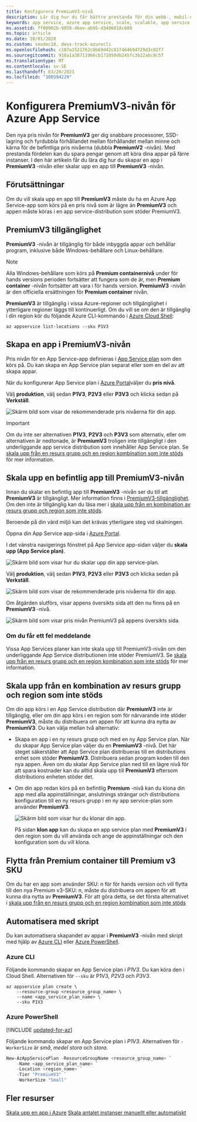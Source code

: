 ```yaml
---
title: Konfigurera PremiumV3-nivå
description: Lär dig hur du får bättre prestanda för din webb-, mobil-och API-app i Azure App Service genom att skala till den nya pris nivån för PremiumV3.
keywords: app service, azure app service, scale, scalable, app service plan, app service cost
ms.assetid: ff00902b-9858-4bee-ab95-d3406018c688
ms.topic: article
ms.date: 10/01/2020
ms.custom: seodec18, devx-track-azurecli
ms.openlocfilehash: c187a1521762c0b69d42c81f464694729d3c02f7
ms.sourcegitcommit: 910a1a38711966cb171050db245fc3b22abc8c5f
ms.translationtype: MT
ms.contentlocale: sv-SE
ms.lasthandoff: 03/20/2021
ms.locfileid: "100594229"
---
```

# <a name="configure-premiumv3-tier-for-azure-app-service"></a>Konfigurera PremiumV3-nivån för Azure App Service

Den nya pris nivån för **PremiumV3** ger dig snabbare processorer, SSD-lagring och fyrdubbla förhållandet mellan förhållandet mellan minne och kärna för de befintliga pris nivåerna (dubbla **PremiumV2** -nivån). Med prestanda fördelen kan du spara pengar genom att köra dina appar på färre instanser. I den här artikeln får du lära dig hur du skapar en app i **PremiumV3** -nivån eller skalar upp en app till **PremiumV3** -nivån.

## <a name="prerequisites"></a>Förutsättningar

Om du vill skala upp en app till **PremiumV3** måste du ha en Azure App Service-app som körs på en pris nivå som är lägre än **PremiumV3** och appen måste köras i en app service-distribution som stöder PremiumV3.

<a name="availability"></a>

## <a name="premiumv3-availability"></a>PremiumV3 tillgänglighet

**PremiumV3** -nivån är tillgänglig för både inbyggda appar och behållar program, inklusive både Windows-behållare och Linux-behållare.

> [!NOTE]
> Alla Windows-behållare som körs på **Premium containernivå** under för hands versions perioden fortsätter att fungera som de är, men **Premium container** -nivån fortsätter att vara i för hands version. **PremiumV3** -nivån är den officiella ersättningen för **Premium container** nivån. 

**PremiumV3** är tillgänglig i vissa Azure-regioner och tillgänglighet i ytterligare regioner läggs till kontinuerligt. Om du vill se om den är tillgänglig i din region kör du följande Azure CLI-kommando i [Azure Cloud Shell](../cloud-shell/overview.md):

```azurecli-interactive
az appservice list-locations --sku P1V3
```

<a name="create"></a>

## <a name="create-an-app-in-premiumv3-tier"></a>Skapa en app i PremiumV3-nivån

Pris nivån för en App Service-app definieras i [App Service plan](overview-hosting-plans.md) som den körs på. Du kan skapa en App Service plan separat eller som en del av att skapa appar.

När du konfigurerar App Service plan i <a href="https://portal.azure.com" target="_blank">Azure Portal</a>väljer du **pris nivå**. 

Välj **produktion**, välj sedan **P1V3**, **P2V3** eller **P3V3** och klicka sedan på **Verkställ**.

![Skärm bild som visar de rekommenderade pris nivåerna för din app.](media/app-service-configure-premium-tier/scale-up-tier-select.png)

> [!IMPORTANT] 
> Om du inte ser alternativen **P1V3**, **P2V3** och **P3V3** som alternativ, eller om alternativen är nedtonade, är **PremiumV3** troligen inte tillgängligt i den underliggande app service distribution som innehåller App Service plan. Se [skala upp från en resurs grupp och en region kombination som inte stöds](#unsupported) för mer information.

## <a name="scale-up-an-existing-app-to-premiumv3-tier"></a>Skala upp en befintlig app till PremiumV3-nivån

Innan du skalar en befintlig app till **PremiumV3** -nivån ser du till att **PremiumV3** är tillgängligt. Mer information finns i [PremiumV3-tillgänglighet](#availability). Om den inte är tillgänglig kan du läsa mer i [skala upp från en kombination av resurs grupp och region som inte stöds](#unsupported).

Beroende på din värd miljö kan det krävas ytterligare steg vid skalningen. 

Öppna din App Service app-sida i <a href="https://portal.azure.com" target="_blank">Azure Portal</a>.

I det vänstra navigerings fönstret på App Service app-sidan väljer du **skala upp (App Service plan)**.

![Skärm bild som visar hur du skalar upp din app service-plan.](media/app-service-configure-premium-tier/scale-up-tier-portal.png)

Välj **produktion**, välj sedan **P1V3**, **P2V3** eller **P3V3** och klicka sedan på **Verkställ**.

![Skärm bild som visar de rekommenderade pris nivåerna för din app.](media/app-service-configure-premium-tier/scale-up-tier-select.png)

Om åtgärden slutförs, visar appens översikts sida att den nu finns på en **PremiumV3** -nivå.

![Skärm bild som visar pris nivån PremiumV3 på appens översikts sida.](media/app-service-configure-premium-tier/finished.png)

### <a name="if-you-get-an-error"></a>Om du får ett fel meddelande

Vissa App Services planer kan inte skala upp till PremiumV3-nivån om den underliggande App Service distributionen inte stöder PremiumV3. Se [skala upp från en resurs grupp och en region kombination som inte stöds](#unsupported) för mer information.

<a name="unsupported"></a>

## <a name="scale-up-from-an-unsupported-resource-group-and-region-combination"></a>Skala upp från en kombination av resurs grupp och region som inte stöds

Om din app körs i en App Service distribution där **PremiumV3** inte är tillgänglig, eller om din app körs i en region som för närvarande inte stöder **PremiumV3**, måste du distribuera om appen för att kunna dra nytta av **PremiumV3**.  Du kan välja mellan två alternativ:

- Skapa en app i en ny resurs grupp och med en ny App Service plan. När du skapar App Service plan väljer du en **PremiumV3** -nivå. Det här steget säkerställer att App Service plan distribueras till en distributions enhet som stöder **PremiumV3**. Distribuera sedan program koden till den nya appen. Även om du skalar App Service plan ned till en lägre nivå för att spara kostnader kan du alltid skala upp till **PremiumV3** eftersom distributions enheten stöder det.
- Om din app redan körs på en befintlig **Premium** -nivå kan du klona din app med alla appinställningar, anslutnings strängar och distributions konfiguration till en ny resurs grupp i en ny app service-plan som använder **PremiumV3**.

    ![Skärm bild som visar hur du klonar din app.](media/app-service-configure-premium-tier/clone-app.png)

    På sidan **klon app** kan du skapa en app service plan med **PremiumV3** i den region som du vill använda och ange de appinställningar och den konfiguration som du vill klona.

## <a name="moving-from-premium-container-to-premium-v3-sku"></a>Flytta från Premium container till Premium v3 SKU

Om du har en app som använder SKU: n för för hands version och vill flytta till den nya Premium v3-SKU: n, måste du distribuera om appen för att kunna dra nytta av **PremiumV3**. För att göra detta, se det första alternativet i [skala upp från en resurs grupp och en region kombination som inte stöds](#scale-up-from-an-unsupported-resource-group-and-region-combination)

## <a name="automate-with-scripts"></a>Automatisera med skript

Du kan automatisera skapandet av appar i **PremiumV3** -nivån med skript med hjälp av [Azure CLI](/cli/azure/install-azure-cli) eller [Azure PowerShell](/powershell/azure/).

### <a name="azure-cli"></a>Azure CLI

Följande kommando skapar en App Service plan i _P1V3_. Du kan köra den i Cloud Shell. Alternativen för `--sku` är P1V3, _P2V3_ och _P3V3_.

```azurecli-interactive
az appservice plan create \
    --resource-group <resource_group_name> \
    --name <app_service_plan_name> \
    --sku P1V3
```

### <a name="azure-powershell"></a>Azure PowerShell

[!INCLUDE [updated-for-az](../../includes/updated-for-az.md)]

Följande kommando skapar en App Service plan i _P1V3_. Alternativen för `-WorkerSize` är _små_, _medel stora_ och _stora_.

```powershell
New-AzAppServicePlan -ResourceGroupName <resource_group_name> `
    -Name <app_service_plan_name> `
    -Location <region_name> `
    -Tier "PremiumV3" `
    -WorkerSize "Small"
```

## <a name="more-resources"></a>Fler resurser

[Skala upp en app i Azure](manage-scale-up.md) 
 [Skala antalet instanser manuellt eller automatiskt](../azure-monitor/autoscale/autoscale-get-started.md)
